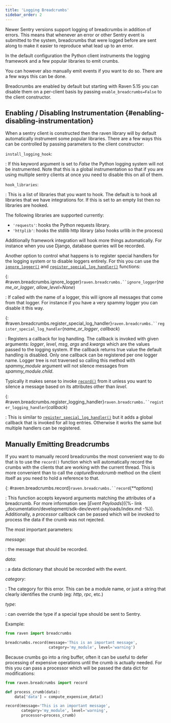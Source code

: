 ```yaml
---
title: 'Logging Breadcrumbs'
sidebar_order: 2
---
```


Newer Sentry versions support logging of breadcrumbs in addition of errors. This means that whenever an error or other Sentry event is submitted to the system, breadcrumbs that were logged before are sent along to make it easier to reproduce what lead up to an error.

In the default configuration the Python client instruments the logging framework and a few popular libraries to emit crumbs.

You can however also manually emit events if you want to do so. There are a few ways this can be done.

Breadcrumbs are enabled by default but starting with Raven 5.15 you can disable them on a per-client basis by passing `enable_breadcrumbs=False` to the client constructor.

## Enabling / Disabling Instrumentation {#enabling-disabling-instrumentation}

When a sentry client is constructed then the raven library will by default automatically instrument some popular libraries. There are a few ways this can be controlled by passing parameters to the client constructor:

`install_logging_hook`:

: If this keyword argument is set to _False_ the Python logging system will not be instrumented. Note that this is a global instrumentation so that if you are using multiple sentry clients at once you need to disable this on all of them.

`hook_libraries`:

: This is a list of libraries that you want to hook. The default is to hook all libraries that we have integrations for. If this is set to an empty list then no libraries are hooked.

  The following libraries are supported currently:

  -   `'requests'`: hooks the Python requests library.
  -   `'httplib'`: hooks the stdlib http library (also hooks urllib in the process)

Additionally framework integration will hook more things automatically. For instance when you use Django, database queries will be recorded.

Another option to control what happens is to register special handlers for the logging system or to disable loggers entirely. For this you can use the [`ignore_logger()`](#raven.breadcrumbs.ignore_logger "raven.breadcrumbs.ignore_logger") and [`register_special_log_handler()`](#raven.breadcrumbs.register_special_log_handler "raven.breadcrumbs.register_special_log_handler") functions:

{: #raven.breadcrumbs.ignore_logger}`raven.breadcrumbs.``ignore_logger`(_name_or_logger_, _allow_level=None_)

: If called with the name of a logger, this will ignore all messages that come from that logger. For instance if you have a very spammy logger you can disable it this way.

{: #raven.breadcrumbs.register_special_log_handler}`raven.breadcrumbs.``register_special_log_handler`(_name_or_logger_, _callback_)

: Registers a callback for log handling. The callback is invoked with given arguments: _logger_, _level_, _msg_, _args_ and _kwargs_ which are the values passed to the logging system. If the callback returns true value the default handling is disabled. Only one callback can be registered per one logger name. Logger tree is not traversed so calling this method with _spammy_module_ argument will not silence messages from _spammy_module.child_.

  Typically it makes sense to invoke [`record()`](#raven.breadcrumbs.record "raven.breadcrumbs.record") from it unless you want to silence a message based on its attributes other than _level_.

{: #raven.breadcrumbs.register_logging_handler}`raven.breadcrumbs.``register_logging_handler`(_callback_)

: This is similar to [`register_special_log_handler()`](#raven.breadcrumbs.register_special_log_handler "raven.breadcrumbs.register_special_log_handler") but it adds a global callback that is invoked for all log entries. Otherwise it works the same but multiple handlers can be registered.

## Manually Emitting Breadcrumbs

If you want to manually record breadcrumbs the most convenient way to do that is to use the `record()` function which will automatically record the crumbs with the clients that are working with the current thread. This is more convenient than to call the _captureBreadcrumb_ method on the client itself as you need to hold a reference to that.

{: #raven.breadcrumbs.record}`raven.breadcrumbs.``record`(_**options_)

: This function accepts keyword arguments matching the attributes of a breadcrumb. For more information see [_Event Payloads_]({%- link _documentation/development/sdk-dev/event-payloads/index.md -%}). Additionally, a _processor_ callback can be passed which will be invoked to process the data if the crumb was not rejected.

  The most important parameters:

  _message_:

  : the message that should be recorded.

  _data_:

  : a data dictionary that should be recorded with the event.

  _category_:

  : The category for this error. This can be a module name, or just a string that clearly identifies the crumb (eg: _http_, _rpc_, etc.)

  _type_:

  : can override the type if a special type should be sent to Sentry.

Example:

```python
from raven import breadcrumbs

breadcrumbs.record(message='This is an important message',
                   category='my_module', level='warning')
```

Because crumbs go into a ring buffer, often it can be useful to defer processing of expensive operations until the crumb is actually needed. For this you can pass a processor which will be passed the data dict for modifications:

```python
from raven.breadcrumbs import record

def process_crumb(data):
    data['data'] = compute_expensive_data()

record(message='This is an important message',
       category='my_module', level='warning',
       processor=process_crumb)
```
